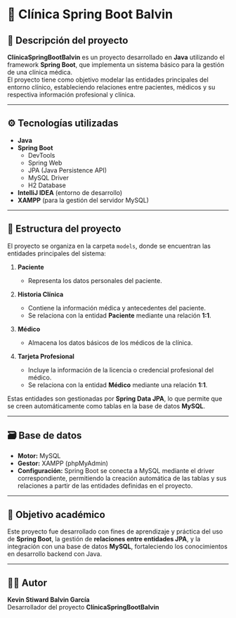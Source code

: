 # 🏥 Clínica Spring Boot Balvin

## 📘 Descripción del proyecto

**ClínicaSpringBootBalvin** es un proyecto desarrollado en **Java** utilizando el framework **Spring Boot**, que implementa un sistema básico para la gestión de una clínica médica.  
El proyecto tiene como objetivo modelar las entidades principales del entorno clínico, estableciendo relaciones entre pacientes, médicos y su respectiva información profesional y clínica.

---

## ⚙️ Tecnologías utilizadas

- **Java**  
- **Spring Boot**  
  - DevTools  
  - Spring Web  
  - JPA (Java Persistence API)  
  - MySQL Driver  
  - H2 Database  
- **IntelliJ IDEA** (entorno de desarrollo)  
- **XAMPP** (para la gestión del servidor MySQL)

---

## 🧩 Estructura del proyecto

El proyecto se organiza en la carpeta `models`, donde se encuentran las entidades principales del sistema:

1. **Paciente**  
   - Representa los datos personales del paciente.

2. **Historia Clínica**  
   - Contiene la información médica y antecedentes del paciente.  
   - Se relaciona con la entidad **Paciente** mediante una relación **1:1**.

3. **Médico**  
   - Almacena los datos básicos de los médicos de la clínica.

4. **Tarjeta Profesional**  
   - Incluye la información de la licencia o credencial profesional del médico.  
   - Se relaciona con la entidad **Médico** mediante una relación **1:1**.

Estas entidades son gestionadas por **Spring Data JPA**, lo que permite que se creen automáticamente como tablas en la base de datos **MySQL**.

---

## 🗃️ Base de datos

- **Motor:** MySQL  
- **Gestor:** XAMPP (phpMyAdmin)  
- **Configuración:** Spring Boot se conecta a MySQL mediante el driver correspondiente, permitiendo la creación automática de las tablas y sus relaciones a partir de las entidades definidas en el proyecto.


---

## 🧠 Objetivo académico

Este proyecto fue desarrollado con fines de aprendizaje y práctica del uso de **Spring Boot**, la gestión de **relaciones entre entidades JPA**, y la integración con una base de datos **MySQL**, fortaleciendo los conocimientos en desarrollo backend con Java.


---

## 👨‍💻 Autor

**Kevin Stiward Balvin García**  
Desarrollador del proyecto **ClínicaSpringBootBalvin**


